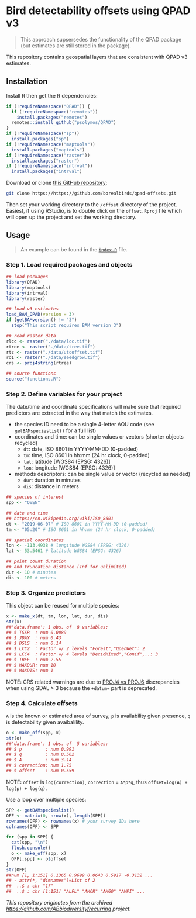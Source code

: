 # Bird detectability offsets using QPAD v3

> This approach supsersedes the functionality of the QPAD package (but estimates are still stored in the package).

This repository contains geospatial layers that are consistent with QPAD v3 estimates.

## Installation

Install R then get the R dependencies:

```R
if (!requireNamespace("QPAD")) {
  if (!requireNamespace("remotes"))
    install.packages("remotes")
  remotes::install_github("psolymos/QPAD")
}
if (!requireNamespace("sp"))
  install.packages("sp")
if (!requireNamespace("maptools"))
  install.packages("maptools")
if (!requireNamespace("raster"))
  install.packages("raster")
if (!requireNamespace("intrval"))
  install.packages("intrval")
```

Download or clone [this GitHub repository](https://github.com/borealbirds/qpad-offsets):

```bash
git clone https://https://github.com/borealbirds/qpad-offsets.git
```

Then set your working directory to the `/offset` directory of the project.
Easiest, if using RStudio, is to double click on the `offset.Rproj` file
which will open up the project and set the working directory.

## Usage

> An example can be found in the [`index.R`](index.R) file.

### Step 1. Load required packages and objects

```R
## load packages
library(QPAD)
library(maptools)
library(intrval)
library(raster)

## load v3 estimates
load_BAM_QPAD(version = 3)
if (getBAMversion() != "3")
  stop("This script requires BAM version 3")

## read raster data
rlcc <- raster("./data/lcc.tif")
rtree <- raster("./data/tree.tif")
rtz <- raster("./data/utcoffset.tif")
rd1 <- raster("./data/seedgrow.tif")
crs <- proj4string(rtree)

## source functions
source("functions.R")
```

### Step 2. Define variables for your project

The date/time and coordinate specifications will make sure that required predictors are extracted in the way that match the estimates.

- the species ID need to be a single 4-letter AOU code (see `getBAMspecieslist()` for a full list)
- coordinates and time:  can be single values or vectors (shorter objects recycled)
  - `dt`: date, ISO 8601 in YYYY-MM-DD (0-padded)
  - `tm`: time, ISO 8601 in hh:mm (24 hr clock, 0-padded)
  - `lat`: latitude [WGS84 (EPSG: 4326)]
  - `lon`: longitude [WGS84 (EPSG: 4326)]
- methods descriptors: can be single value or vector (recycled as needed)
  - `dur`: duration in minutes
  - `dis`: distance in meters

```R
## species of interest
spp <- "OVEN"

## date and time
## https://en.wikipedia.org/wiki/ISO_8601
dt <- "2019-06-07" # ISO 8601 in YYYY-MM-DD (0-padded)
tm <- "05:20" # ISO 8601 in hh:mm (24 hr clock, 0-padded)

## spatial coordinates
lon <- -113.4938 # longitude WGS84 (EPSG: 4326)
lat <- 53.5461 # latitude WGS84 (EPSG: 4326)

## point count duration 
## and truncation distance (Inf for unlimited)
dur <- 10 # minutes
dis <- 100 # meters
```

### Step 3. Organize predictors

This object can be reused for multiple species:

```R
x <- make_x(dt, tm, lon, lat, dur, dis)
str(x)
##'data.frame':	1 obs. of  8 variables:
## $ TSSR  : num 0.0089
## $ JDAY  : num 0.43
## $ DSLS  : num 0.14
## $ LCC2  : Factor w/ 2 levels "Forest","OpenWet": 2
## $ LCC4  : Factor w/ 4 levels "DecidMixed","Conif",..: 3
## $ TREE  : num 2.55
## $ MAXDUR: num 10
## $ MAXDIS: num 1
```

NOTE: CRS related warnings are due to [PROJ4 vs PROJ6](https://stackoverflow.com/questions/63727886/proj4-to-proj6-upgrade-and-discarded-datum-warnings) discrepancies when using GDAL > 3 because the `+datum=` part is deprecated.

### Step 4. Calculate offsets

`A` is the known or estimated area of survey, `p` is availability given presence, `q` is detectability given avaibalility.

```R
o <- make_off(spp, x)
str(o)
##'data.frame':	1 obs. of  5 variables:
## $ p         : num 0.991
## $ q         : num 0.562
## $ A         : num 3.14
## $ correction: num 1.75
## $ offset    : num 0.559
```

NOTE: `offset` is `log(correction)`, `correction` = `A*p*q`, thus `offset=log(A) + log(p) + log(q)`.

Use a loop over multiple species:

```R
SPP <- getBAMspecieslist()
OFF <- matrix(0, nrow(x), length(SPP))
rownames(OFF) <- rownames(x) # your survey IDs here
colnames(OFF) <- SPP

for (spp in SPP) {
  cat(spp, "\n")
  flush.console()
  o <- make_off(spp, x)
  OFF[,spp] <- o$offset
}
str(OFF)
##num [1, 1:151] 0.1365 0.9699 0.0643 0.5917 -0.3132 ...
## - attr(*, "dimnames")=List of 2
##  ..$ : chr "17"
##  ..$ : chr [1:151] "ALFL" "AMCR" "AMGO" "AMPI" ...
```

*This repository originates from the archived <https://github.com/ABbiodiversity/recurring> project.*
